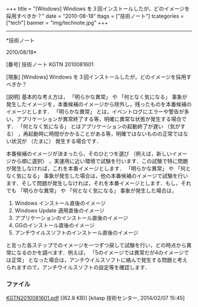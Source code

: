 ﻿+++
title = "[Windows] Windows を３回インストールしたが，どのイメージを採用すべきか？"
date = "2010-08-18"
ttags = ["技術ノート"]
tcategories = ["tech"]
banner = "img/technote.jpg"
+++

-----------------------------------------------------------------------------------------------------------------------------

*技術ノート

2010/08/18*


[番号]
技術ノート KGTN 2010081601

[現象]
[Windows] Windows
を３回インストールしたが，どのイメージを採用すべきか？

[説明]
基本的な考え方は， 「明らかな異常」 や 「何となく気になる」
事象が発生したイメージを，本番候補のイメージから除外し，残ったものを本番候補のイメージとします．
「明らかな異常」
とは，イベントログにエラーや警告が多い，アプリケーションが異常終了する等，明確に異常な状態が発生する場合です．
「何となく気になる」 とはアプリケーションの起動終了が遅い （気がする）
，再起動時に時間がかかることがある等，明確ではないものの正常ではない状況が
（たまに） 発生する場合です．

本番候補のイメージが決まったら，そのひとつを選び
（例えば，新しいイメージから順に選択）
，実運用に近い環境で試験を行います．この試験で特に問題が発生しなければ，これを本番イメージとします．
「明らかな異常」 や 「何となく気になる」
事象が発生した場合は，他の本番候補のイメージで試験を行います．そして問題が発生しなければ，それを本番イメージとします．もし，それでも
「明らかな異常」 や 「何となく気になる」 事象が発生した場合は，

1) Windows インストール直後のイメージ
2) Windows Update 適用直後のイメージ
3) アプリケーションのインストール直後のイメージ
4) GGのインストール直後のイメージ
5) アンチウイルスソフトのインストール直後のイメージ

と言った各ステップでのイメージを一つずつ戻して試験を行い，どの時点から異常になるのかを調べます．例えば，
「5のイメージでは異常だが4のイメージでは正常」
となった場合は，アンチウイルスソフトに絡んで発生する問題と考えられますので，アンチウイルスソフトの設定等を確認します．


### ファイル

 
 


[KGTN2010081601.pdf](http://techreport.kitasp.net/attachments/download/1547/KGTN2010081601.pdf)
 [(62.8 KB)] [kitasp 技術センター, 2014/02/07
15:45]


 


 

